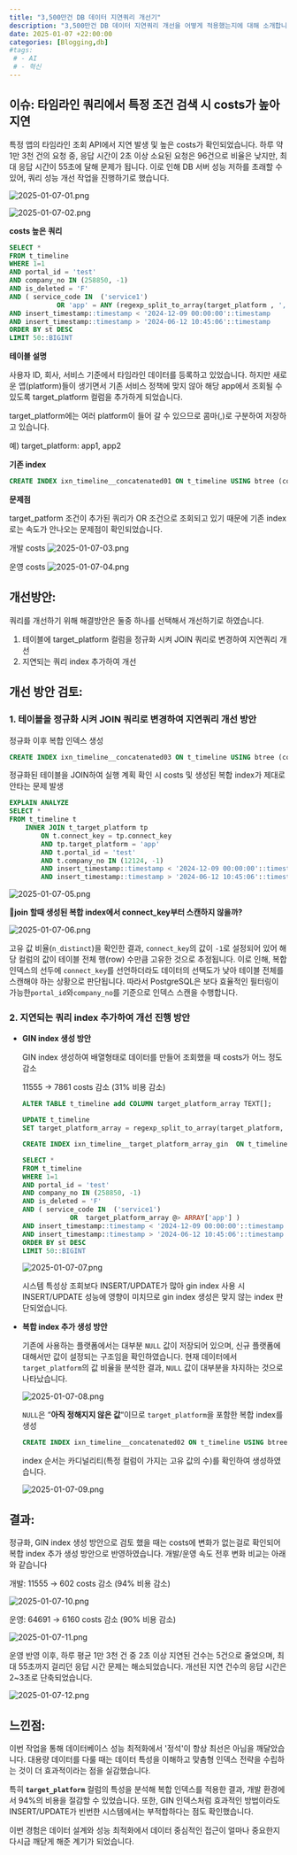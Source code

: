 ```yaml
---
title: "3,500만건 DB 데이터 지연쿼리 개선기"
description: "3,500만건 DB 데이터 지연쿼리 개선을 어떻게 적용했는지에 대해 소개합니다."
date: 2025-01-07 +22:00:00
categories: [Blogging,db]
#tags:
 # - AI
 # - 혁신
---
```


## 이슈: 타임라인 쿼리에서 특정 조건 검색 시 costs가 높아 지연

특정 앱의 타임라인 조회 API에서 지연 발생 및 높은 costs가 확인되었습니다. 하루 약 1만 3천 건의 요청 중, 응답 시간이 2초 이상 소요된 요청은 96건으로 비율은 낮지만, 최대 응답 시간이 55초에 달해 문제가 됩니다. 이로 인해 DB 서버 성능 저하를 초래할 수 있어, 쿼리 성능 개선 작업을 진행하기로 했습니다.

![2025-01-07-01.png](/assets/img/db/2025-01-07-DB%20데이터%20지연쿼리%20개선기-01.png)

![2025-01-07-02.png](/assets/img/db/2025-01-07-DB%20데이터%20지연쿼리%20개선기-02.png)

**costs 높은 쿼리**

```sql
SELECT *
FROM t_timeline
WHERE 1=1 	
AND portal_id = 'test'
AND company_no IN (258850, -1)
AND is_deleted = 'F'
AND ( service_code IN  ('service1')
			OR 'app' = ANY (regexp_split_to_array(target_platform , ',')))
AND insert_timestamp::timestamp < '2024-12-09 00:00:00'::timestamp
AND insert_timestamp::timestamp > '2024-06-12 10:45:06'::timestamp
ORDER BY st DESC
LIMIT 50::BIGINT
```

**테이블 설명**

사용자 ID, 회사, 서비스 기준에서 타임라인 데이터를 등록하고 있었습니다. 하지만 새로운 앱(platform)들이 생기면서 기존 서비스 정책에 맞지 않아 해당 app에서 조회될 수 있도록 target_platform 컬럼을 추가하게 되었습니다.

target_platform에는 여러 platform이 들어 갈 수 있으므로 콤마(,)로 구분하여 저장하고 있습니다. 

예) target_platform: app1, app2

**기존 index**

```sql
CREATE INDEX ixn_timeline__concatenated01 ON t_timeline USING btree (company_no, portal_id, service_code, insert_timestamp DESC)
```

**문제점**

target_patform 조건이 추가된 쿼리가 OR 조건으로 조회되고 있기 때문에 기존 index로는 속도가 안나오는 문제점이 확인되었습니다.

개발 costs
![2025-01-07-03.png](/assets/img/db/2025-01-07-DB%20데이터%20지연쿼리%20개선기-03.png)

운영 costs
![2025-01-07-04.png](/assets/img/db/2025-01-07-DB%20데이터%20지연쿼리%20개선기-04.png)


## 개선방안:

쿼리를 개선하기 위해 해결방안은 둘중 하나를 선택해서 개선하기로 하였습니다.

1. 테이블에 target_platform 컬럼을 정규화 시켜 JOIN 쿼리로 변경하여 지연쿼리 개선
2. 지연되는 쿼리 index 추가하여 개선

## 개선 방안 검토:

### 1. 테이블을 정규화 시켜 JOIN 쿼리로 변경하여 지연쿼리 개선 방안

정규화 이후 복합 인덱스 생성

```sql
CREATE INDEX ixn_timeline__concatenated03 ON t_timeline USING btree (connect_key, portal_id, company_no)
```

정규화된 테이블을 JOIN하여 실행 계획 확인 시 costs 및 생성된 복합 index가 제대로 안타는 문제 발생

```sql
EXPLAIN ANALYZE
SELECT *
FROM t_timeline t
	INNER JOIN t_target_platform tp
		ON t.connect_key = tp.connect_key
		AND tp.target_platform = 'app'
		AND t.portal_id = 'test'
		AND t.company_no IN (12124, -1)
		AND insert_timestamp::timestamp < '2024-12-09 00:00:00'::timestamp
		AND insert_timestamp::timestamp > '2024-06-12 10:45:06'::timestamp
```

![2025-01-07-05.png](/assets/img/db/2025-01-07-DB%20데이터%20지연쿼리%20개선기-05.png)

**🤔join 할때 생성된 복합 index에서 connect_key부터 스캔하지 않을까?**

![2025-01-07-06.png](/assets/img/db/2025-01-07-DB%20데이터%20지연쿼리%20개선기-06.png)

고유 값 비율(`n_distinct`)을 확인한 결과, `connect_key`의 값이 `-1`로 설정되어 있어 해당 컬럼의 값이 테이블 전체 행(row) 수만큼 고유한 것으로 추정됩니다. 이로 인해, 복합 인덱스의 선두에 `connect_key`를 선언하더라도 데이터의 선택도가 낮아 테이블 전체를 스캔해야 하는 상황으로 판단됩니다. 따라서 PostgreSQL은 보다 효율적인 필터링이 가능한`portal_id`와`company_no`를 기준으로 인덱스 스캔을 수행합니다.
### 2. 지연되는 쿼리 index 추가하여 개선 진행 방안
- **GIN index 생성 방안**
    
    GIN index 생성하여 배열형태로 데이터를 만들어 조회했을 때 costs가 어느 정도 감소
    
    11555 → 7861 costs 감소 (31% 비용 감소)
    
    ```sql
    ALTER TABLE t_timeline add COLUMN target_platform_array TEXT[];
    
    UPDATE t_timeline 
    SET target_platform_array = regexp_split_to_array(target_platform, ',');
    
    CREATE INDEX ixn_timeline__target_platform_array_gin  ON t_timeline USING GIN (target_platform_array);
    
    SELECT *
    FROM t_timeline
    WHERE 1=1 	
    AND portal_id = 'test'
    AND company_no IN (258850, -1)
    AND is_deleted = 'F'
    AND ( service_code IN  ('service1')
    			OR  target_platform_array @> ARRAY['app'] )
    AND insert_timestamp::timestamp < '2024-12-09 00:00:00'::timestamp
    AND insert_timestamp::timestamp > '2024-06-12 10:45:06'::timestamp
    ORDER BY st DESC
    LIMIT 50::BIGINT
    ```
    
  ![2025-01-07-07.png](/assets/img/db/2025-01-07-DB%20데이터%20지연쿼리%20개선기-07.png)
    
    시스템 특성상 조회보다 INSERT/UPDATE가 많아 gin index 사용 시 INSERT/UPDATE 성능에 영향이 미치므로 gin index 생성은 맞지 않는 index 판단되었습니다.

- **복합 index 추가 생성 방안**
    
    기존에 사용하는 플랫폼에서는 대부분 `NULL` 값이 저장되어 있으며, 신규 플랫폼에 대해서만 값이 설정되는 구조임을 확인하였습니다. 현재 데이터에서 `target_platform`의 값 비율을 분석한 결과, `NULL` 값이 대부분을 차지하는 것으로 나타났습니다.
    
  ![2025-01-07-08.png](/assets/img/db/2025-01-07-DB%20데이터%20지연쿼리%20개선기-08.png)
    
    `NULL`은 “**아직 정해지지 않은 값**“이므로 `target_platform`을 포함한 복합 index를 생성
    
    ```sql
    CREATE INDEX ixn_timeline__concatenated02 ON t_timeline USING btree (portal_id, company_no, service_code, target_service_code)
    ```
    
    index 순서는 카디널리티(특정 컬럼이 가지는 고유 값의 수)를 확인하여 생성하였습니다.
    
  ![2025-01-07-09.png](/assets/img/db/2025-01-07-DB%20데이터%20지연쿼리%20개선기-09.png)

## 결과:

정규화, GIN index 생성 방안으로 검토 했을 때는 costs에 변화가 없는걸로 확인되어 복합 index 추가 생성 방안으로 반영하였습니다. 개발/운영 속도 전후 변화 비교는 아래와 같습니다

개발: 11555 → 602 costs 감소 (94% 비용 감소)

![2025-01-07-10.png](/assets/img/db/2025-01-07-DB%20데이터%20지연쿼리%20개선기-10.png)

운영: 64691 → 6160 costs 감소 (90% 비용 감소)

![2025-01-07-11.png](/assets/img/db/2025-01-07-DB%20데이터%20지연쿼리%20개선기-11.png)

운영 반영 이후, 하루 평균 1만 3천 건 중 2초 이상 지연된 건수는 5건으로 줄었으며, 최대 55초까지 걸리던 응답 시간 문제는 해소되었습니다. 개선된 지연 건수의 응답 시간은 2~3초로 단축되었습니다.

![2025-01-07-12.png](/assets/img/db/2025-01-07-DB%20데이터%20지연쿼리%20개선기-12.png)


## 느낀점:

이번 작업을 통해 데이터베이스 성능 최적화에서 '정석'이 항상 최선은 아님을 깨달았습니다. 대용량 데이터를 다룰 때는 데이터 특성을 이해하고 맞춤형 인덱스 전략을 수립하는 것이 더 효과적이라는 점을 실감했습니다.

특히 **`target_platform`** 컬럼의 특성을 분석해 복합 인덱스를 적용한 결과, 개발 환경에서 94%의 비용을 절감할 수 있었습니다. 또한, GIN 인덱스처럼 효과적인 방법이라도 INSERT/UPDATE가 빈번한 시스템에서는 부적합하다는 점도 확인했습니다.

이번 경험은 데이터 설계와 성능 최적화에서 데이터 중심적인 접근이 얼마나 중요한지 다시금 깨닫게 해준 계기가 되었습니다.
